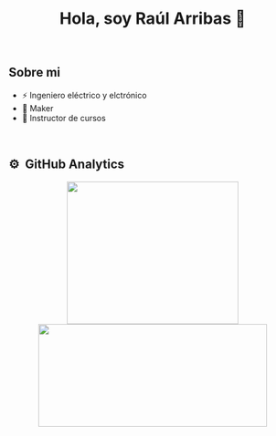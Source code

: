 <div align="center">
<h1 align="center">Hola, soy Raúl Arribas 👋</h1>
</div>
<br>

## Sobre mi
- ⚡ Ingeniero eléctrico y elctrónico
- 👷 Maker
- 📖 Instructor de cursos
<br>

## ⚙️ &nbsp;GitHub Analytics
<p align="center">
<a href="https://github.com/ArribasRaul">
  <img width="300" height="250" src="https://github-readme-stats-eight-theta.vercel.app/api?username=ArribasRaul&show_icons=true&theme=algolia&include_all_commits=true&count_private=true"/>
  <img width="400" height="180" src="https://github-readme-stats-eight-theta.vercel.app/api/top-langs/?username=ArribasRaul&layout=compact&langs_count=8&theme=algolia"/>
</a>
</p>
